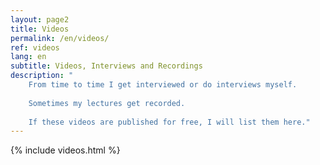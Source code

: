 ```yaml
---
layout: page2
title: Videos
permalink: /en/videos/
ref: videos
lang: en
subtitle: Videos, Interviews and Recordings
description: "
    From time to time I get interviewed or do interviews myself. 
    
    Sometimes my lectures get recorded. 
    
    If these videos are published for free, I will list them here."
---
```


{% include videos.html %}
